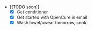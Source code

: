   * [[TODO soon]]
    * [x] Get conditioner 
    * [x] Get started with OpenCure in email
    * [x] Wash towel/uwear tomorrow, cook